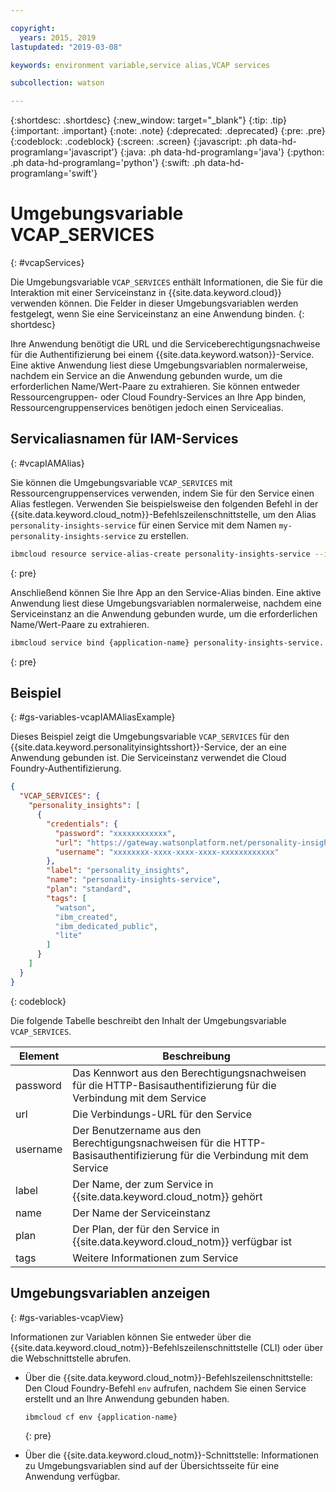 ```yaml
---

copyright:
  years: 2015, 2019
lastupdated: "2019-03-08"

keywords: environment variable,service alias,VCAP services

subcollection: watson

---
```


{:shortdesc: .shortdesc}
{:new_window: target="_blank"}
{:tip: .tip}
{:important: .important}
{:note: .note}
{:deprecated: .deprecated}
{:pre: .pre}
{:codeblock: .codeblock}
{:screen: .screen}
{:javascript: .ph data-hd-programlang='javascript'}
{:java: .ph data-hd-programlang='java'}
{:python: .ph data-hd-programlang='python'}
{:swift: .ph data-hd-programlang='swift'}

# Umgebungsvariable VCAP\_SERVICES
{: #vcapServices}

Die Umgebungsvariable `VCAP_SERVICES` enthält Informationen, die Sie für die Interaktion mit einer Serviceinstanz in {{site.data.keyword.cloud}} verwenden können. Die Felder in dieser Umgebungsvariablen werden festgelegt, wenn Sie eine Serviceinstanz an eine Anwendung binden.
{: shortdesc}

Ihre Anwendung benötigt die URL und die Serviceberechtigungsnachweise für die Authentifizierung bei einem {{site.data.keyword.watson}}-Service. Eine aktive Anwendung liest diese Umgebungsvariablen normalerweise, nachdem ein Service an die Anwendung gebunden wurde, um die erforderlichen Name/Wert-Paare zu extrahieren. Sie können entweder Ressourcengruppen- oder Cloud Foundry-Services an Ihre App binden, Ressourcengruppenservices benötigen jedoch einen Servicealias. 

## Servicaliasnamen für IAM-Services
{: #vcapIAMAlias}

Sie können die Umgebungsvariable `VCAP_SERVICES` mit Ressourcengruppenservices verwenden, indem Sie für den Service einen Alias festlegen. Verwenden Sie beispielsweise den folgenden Befehl in der {{site.data.keyword.cloud_notm}}-Befehlszeilenschnittstelle, um den Alias `personality-insights-service` für einen Service mit dem Namen `my-personality-insights-service` zu erstellen. 

```bash
ibmcloud resource service-alias-create personality-insights-service --instance-name my-personality-insights-service
```
{: pre}

Anschließend können Sie Ihre App an den Service-Alias binden. Eine aktive Anwendung liest diese Umgebungsvariablen normalerweise, nachdem eine Serviceinstanz an die Anwendung gebunden wurde, um die erforderlichen Name/Wert-Paare zu extrahieren. 

```bash
ibmcloud service bind {application-name} personality-insights-service.
```
{: pre}

## Beispiel
{: #gs-variables-vcapIAMAliasExample}

Dieses Beispiel zeigt die Umgebungsvariable `VCAP_SERVICES` für den {{site.data.keyword.personalityinsightsshort}}-Service, der an eine Anwendung gebunden ist. Die Serviceinstanz verwendet die Cloud Foundry-Authentifizierung. 

```json
{
  "VCAP_SERVICES": {
    "personality_insights": [
      {
        "credentials": {
          "password": "xxxxxxxxxxxx",
          "url": "https://gateway.watsonplatform.net/personality-insights/api",
          "username": "xxxxxxxx-xxxx-xxxx-xxxx-xxxxxxxxxxxx"
        },
        "label": "personality_insights",
        "name": "personality-insights-service",
        "plan": "standard",
        "tags": [
          "watson",
          "ibm_created",
          "ibm_dedicated_public",
          "lite"
        ]
      }
    ]
  }
}
```
{: codeblock}

Die folgende Tabelle beschreibt den Inhalt der Umgebungsvariable `VCAP_SERVICES`.

| Element     | Beschreibung                                                                                |
|----------|--------------------------------------------------------------------------------------------|
| password | Das Kennwort aus den Berechtigungsnachweisen für die HTTP-Basisauthentifizierung für die Verbindung mit dem Service |
| url      | Die Verbindungs-URL für den Service                                                         |
| username | Der Benutzername aus den Berechtigungsnachweisen für die HTTP-Basisauthentifizierung für die Verbindung mit dem Service |
| label    | Der Name, der zum Service in {{site.data.keyword.cloud_notm}} gehört                                            |
| name     | Der Name der Serviceinstanz                                                           |
| plan     | Der Plan, der für den Service in {{site.data.keyword.cloud_notm}} verfügbar ist                                              |
| tags     | Weitere Informationen zum Service                                                   |

## Umgebungsvariablen anzeigen
{: #gs-variables-vcapView}

Informationen zur Variablen können Sie entweder über die {{site.data.keyword.cloud_notm}}-Befehlszeilenschnittstelle (CLI) oder über die Webschnittstelle abrufen. 

- Über die {{site.data.keyword.cloud_notm}}-Befehlszeilenschnittstelle: Den Cloud Foundry-Befehl `env` aufrufen, nachdem Sie einen Service erstellt und an Ihre Anwendung gebunden haben. 

    ```bash
    ibmcloud cf env {application-name}
    ```
    {: pre}

- Über die {{site.data.keyword.cloud_notm}}-Schnittstelle: Informationen zu Umgebungsvariablen sind auf der Übersichtsseite für eine Anwendung verfügbar.
